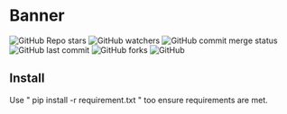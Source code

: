 # Banner

![GitHub Repo stars](https://img.shields.io/github/stars/ghosthunter15/banner?style=plastic) ![GitHub watchers](https://img.shields.io/github/watchers/ghosthunter15/banner?style=plastic) ![GitHub commit merge status](https://img.shields.io/github/commit-status/ghosthunter15/banner/main/1df66f1931b93af720119364a1dec4bcc2e98f8f?style=plastic) ![GitHub last commit](https://img.shields.io/github/last-commit/ghosthunter15/banner?style=plastic) ![GitHub forks](https://img.shields.io/github/forks/ghosthunter15/banner?style=plastic) ![GitHub](https://img.shields.io/github/license/ghosthunter15/Power?style=plastic)

## Install
Use " pip install -r requirement.txt " too ensure requirements are met.

